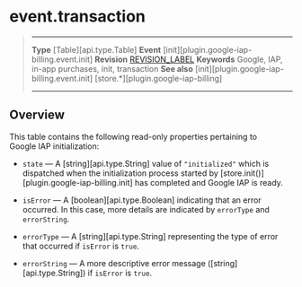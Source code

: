 # event.transaction

> --------------------- ------------------------------------------------------------------------------------------
> __Type__              [Table][api.type.Table]
> __Event__             [init][plugin.google-iap-billing.event.init]
> __Revision__          [REVISION_LABEL](REVISION_URL)
> __Keywords__          Google, IAP, in-app purchases, init, transaction
> __See also__			[init][plugin.google-iap-billing.event.init]
>						[store.*][plugin.google-iap-billing]
> --------------------- ------------------------------------------------------------------------------------------

## Overview

This table contains the following <nobr>read-only</nobr> properties pertaining to Google&nbsp;IAP initialization:

* `state` &mdash; A [string][api.type.String] value of `"initialized"` which is dispatched when the initialization process started by [store.init()][plugin.google-iap-billing.init] has completed and Google&nbsp;IAP is ready.

* `isError` &mdash; A [boolean][api.type.Boolean] indicating that an error occurred. In this case, more details are indicated by `errorType` and `errorString`.

* `errorType` &mdash; A [string][api.type.String] representing the type of error that occurred if `isError` is `true`.

* `errorString` &mdash; A more descriptive error message ([string][api.type.String]) if `isError` is `true`.
